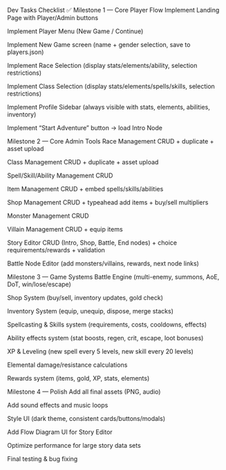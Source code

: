 Dev Tasks Checklist ✅
Milestone 1 — Core Player Flow
 Implement Landing Page with Player/Admin buttons

 Implement Player Menu (New Game / Continue)

 Implement New Game screen (name + gender selection, save to players.json)

 Implement Race Selection (display stats/elements/ability, selection restrictions)

 Implement Class Selection (display stats/elements/spells/skills, selection restrictions)

 Implement Profile Sidebar (always visible with stats, elements, abilities, inventory)

 Implement “Start Adventure” button → load Intro Node

Milestone 2 — Core Admin Tools
 Race Management CRUD + duplicate + asset upload

 Class Management CRUD + duplicate + asset upload

 Spell/Skill/Ability Management CRUD

 Item Management CRUD + embed spells/skills/abilities

 Shop Management CRUD + typeahead add items + buy/sell multipliers

 Monster Management CRUD

 Villain Management CRUD + equip items

 Story Editor CRUD (Intro, Shop, Battle, End nodes) + choice requirements/rewards + validation

 Battle Node Editor (add monsters/villains, rewards, next node links)

Milestone 3 — Game Systems
 Battle Engine (multi-enemy, summons, AoE, DoT, win/lose/escape)

 Shop System (buy/sell, inventory updates, gold check)

 Inventory System (equip, unequip, dispose, merge stacks)

 Spellcasting & Skills system (requirements, costs, cooldowns, effects)

 Ability effects system (stat boosts, regen, crit, escape, loot bonuses)

 XP & Leveling (new spell every 5 levels, new skill every 20 levels)

 Elemental damage/resistance calculations

 Rewards system (items, gold, XP, stats, elements)

Milestone 4 — Polish
 Add all final assets (PNG, audio)

 Add sound effects and music loops

 Style UI (dark theme, consistent cards/buttons/modals)

 Add Flow Diagram UI for Story Editor

 Optimize performance for large story data sets

 Final testing & bug fixing